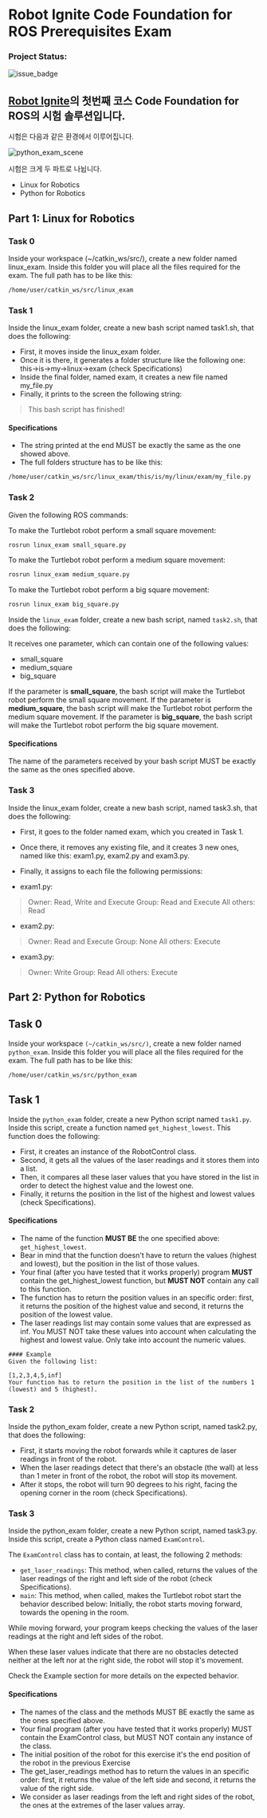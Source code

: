 # Robot Ignite Code Foundation for ROS Prerequisites Exam

### Project Status:

![issue_badge](https://img.shields.io/badge/exam%20score-6.5-orange) 

## [Robot Ignite](https://www.theconstructsim.com/)의 첫번째 코스 Code Foundation for ROS의 시험 솔루션입니다.

시험은 다음과 같은 환경에서 이루어집니다.  

![python_exam_scene](https://user-images.githubusercontent.com/12381733/81247607-66d3d500-9055-11ea-8e4f-d6360c34122d.png)


시험은 크게 두 파트로 나뉩니다.

- Linux for Robotics
- Python for Robotics

## Part 1: Linux for Robotics

### Task 0

Inside your workspace (~/catkin_ws/src/), create a new folder named linux_exam. Inside this folder you will place all the files required for the exam. The full path has to be like this:

``` bash
/home/user/catkin_ws/src/linux_exam
```

### Task 1

Inside the linux_exam folder, create a new bash script named task1.sh, that does the following:

* First, it moves inside the linux_exam folder.
* Once it is there, it generates a folder structure like the following one: this->is->my->linux->exam (check Specifications)
* Inside the final folder, named exam, it creates a new file named my_file.py
* Finally, it prints to the screen the following string:

> This bash script has finished!

#### Specifications

* The string printed at the end MUST be exactly the same as the one showed above.
* The full folders structure has to be like this:

``` bash
/home/user/catkin_ws/src/linux_exam/this/is/my/linux/exam/my_file.py
```
### Task 2

Given the following ROS commands:

To make the Turtlebot robot perform a small square movement:

``` bash
rosrun linux_exam small_square.py
```

To make the Turtlebot robot perform a medium square movement:

``` bash
rosrun linux_exam medium_square.py
```

To make the Turtlebot robot perform a big square movement:

```bash
rosrun linux_exam big_square.py
```

Inside the `linux_exam` folder, create a new bash script, named `task2.sh`, that does the following:

It receives one parameter, which can contain one of the following values:

* small_square
* medium_square
* big_square

If the parameter is **small_square**, the bash script will make the Turtlebot robot perform the small square movement.
If the parameter is **medium_square**, the bash script will make the Turtlebot robot perform the medium square movement.
If the parameter is **big_square**, the bash script will make the Turtlebot robot perform the big square movement.

#### Specifications

The name of the parameters received by your bash script MUST be exactly the same as the ones specified above.

### Task 3

Inside the linux_exam folder, create a new bash script, named task3.sh, that does the following:

* First, it goes to the folder named exam, which you created in Task 1.
* Once there, it removes any existing file, and it creates 3 new ones, named like this: exam1.py, exam2.py and exam3.py.
* Finally, it assigns to each file the following permissions:

* exam1.py:

> Owner: Read, Write and Execute
> Group: Read and Execute
> All others: Read

* exam2.py:

> Owner: Read and Execute
> Group: None
> All others: Execute

* exam3.py:

> Owner: Write
> Group: Read
> All others: Execute

## Part 2: Python for Robotics

## Task 0

Inside your workspace `(~/catkin_ws/src/)`, create a new folder named `python_exam`. Inside this folder you will place all the files required for the exam. The full path has to be like this:
``` bash
/home/user/catkin_ws/src/python_exam
```

## Task 1

Inside the `python_exam` folder, create a new Python script named `task1.py`. Inside this script, create a function named `get_highest_lowest`. This function does the following:

* First, it creates an instance of the RobotControl class.
* Second, it gets all the values of the laser readings and it stores them into a list.
* Then, it compares all these laser values that you have stored in the list in order to detect the highest value and the lowest one.
* Finally, it returns the position in the list of the highest and lowest values (check Specifications).

#### Specifications
* The name of the function **MUST BE** the one specified above: `get_highest_lowest`.
* Bear in mind that the function doesn't have to return the values (highest and lowest), but the position in the list of those values.
* Your final (after you have tested that it works properly) program **MUST** contain the get_highest_lowest function, but **MUST NOT** contain any call to this function.
* The function has to return the position values in an specific order: first, it returns the position of the highest value and second, it returns the position of the lowest value.
* The laser readings list may contain some values that are expressed as inf. You MUST NOT take these values into account when calculating the highest and lowest value. Only take into account the numeric values.

```
#### Example
Given the following list:

[1,2,3,4,5,inf]
Your function has to return the position in the list of the numbers 1 (lowest) and 5 (highest).
```

### Task 2

Inside the python_exam folder, create a new Python script, named task2.py, that does the following:

* First, it starts moving the robot forwards while it captures de laser readings in front of the robot.
* When the laser readings detect that there's an obstacle (the wall) at less than 1 meter in front of the robot, the robot will stop its movement.
* After it stops, the robot will turn 90 degrees to his right, facing the opening corner in the room (check Specifications).

### Task 3

Inside the python_exam folder, create a new Python script, named task3.py. Inside this script, create a Python class named `ExamControl`.

The `ExamControl` class has to contain, at least, the following 2 methods:

* `get_laser_readings`: This method, when called, returns the values of the laser readings of the right and left side of the robot (check Specifications).
* `main`: This method, when called, makes the Turtlebot robot start the behavior described below:
Initially, the robot starts moving forward, towards the opening in the room.

While moving forward, your program keeps checking the values of the laser readings at the right and left sides of the robot.

When these laser values indicate that there are no obstacles detected neither at the left nor at the right side, the robot will stop it's movement.

Check the Example section for more details on the expected behavior.

#### Specifications
* The names of the class and the methods MUST BE exactly the same as the ones specified above.
* Your final program (after you have tested that it works properly) MUST contain the ExamControl class, but MUST NOT contain any instance of the class.
* The initial position of the robot for this exercise it's the end position of the robot in the previous Exercise
* The get_laser_readings method has to return the values in an specific order: first, it returns the value of the left side and second, it returns the value of the right side.
* We consider as laser readings from the left and right sides of the robot, the ones at the extremes of the laser values array. 
